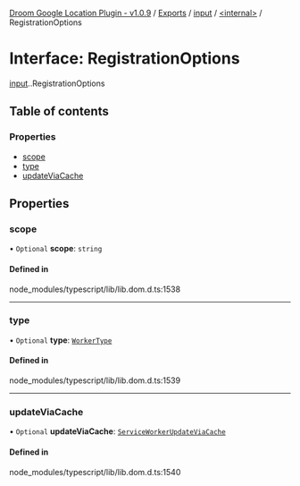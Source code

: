 [Droom Google Location Plugin - v1.0.9](../README.md) / [Exports](../modules.md) / [input](../modules/input.md) / [<internal\>](../modules/input._internal_.md) / RegistrationOptions

# Interface: RegistrationOptions

[input](../modules/input.md).[<internal>](../modules/input._internal_.md).RegistrationOptions

## Table of contents

### Properties

- [scope](input._internal_.RegistrationOptions.md#scope)
- [type](input._internal_.RegistrationOptions.md#type)
- [updateViaCache](input._internal_.RegistrationOptions.md#updateviacache)

## Properties

### scope

• `Optional` **scope**: `string`

#### Defined in

node_modules/typescript/lib/lib.dom.d.ts:1538

___

### type

• `Optional` **type**: [`WorkerType`](../modules/input._internal_.md#workertype)

#### Defined in

node_modules/typescript/lib/lib.dom.d.ts:1539

___

### updateViaCache

• `Optional` **updateViaCache**: [`ServiceWorkerUpdateViaCache`](../modules/input._internal_.md#serviceworkerupdateviacache)

#### Defined in

node_modules/typescript/lib/lib.dom.d.ts:1540
